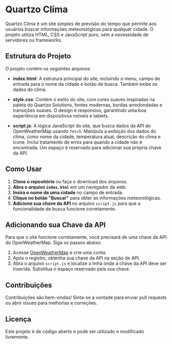 # Quartzo Clima

Quartzo Clima é um site simples de previsão do tempo que permite aos usuários buscar informações meteorológicas para qualquer cidade. O projeto utiliza HTML, CSS e JavaScript puro, sem a necessidade de servidores ou frameworks.

## Estrutura do Projeto

O projeto contém os seguintes arquivos:

- **index.html**: A estrutura principal do site, incluindo o menu, campo de entrada para o nome da cidade e botão de busca. Também exibe os dados do clima.
  
- **style.css**: Contém o estilo do site, com cores suaves inspiradas na paleta do Quartzo Solutions, fontes modernas, bordas arredondadas e transições suaves. O design é responsivo, garantindo uma boa experiência em dispositivos móveis e tablets.

- **script.js**: A lógica JavaScript do site, que busca dados da API do OpenWeatherMap usando `fetch`. Manipula a exibição dos dados do clima, como nome da cidade, temperatura atual, descrição do clima e ícone. Inclui tratamento de erros para quando a cidade não é encontrada. Um espaço é reservado para adicionar sua própria chave da API.

## Como Usar

1. **Clone o repositório** ou faça o download dos arquivos.
2. **Abra o arquivo `index.html`** em um navegador da web.
3. **Insira o nome de uma cidade** no campo de entrada.
4. **Clique no botão "Buscar"** para obter as informações meteorológicas.
5. **Adicione sua chave da API** no arquivo `script.js` para que a funcionalidade de busca funcione corretamente.

## Adicionando sua Chave da API

Para que o site funcione corretamente, você precisará de uma chave da API do OpenWeatherMap. Siga os passos abaixo:

1. Acesse [OpenWeatherMap](https://openweathermap.org/) e crie uma conta.
2. Após o registro, obtenha sua chave da API na seção de API.
3. Abra o arquivo `script.js` e localize a linha onde a chave da API deve ser inserida. Substitua o espaço reservado pela sua chave.

## Contribuições

Contribuições são bem-vindas! Sinta-se à vontade para enviar pull requests ou abrir issues para melhorias e correções.

## Licença

Este projeto é de código aberto e pode ser utilizado e modificado livremente.
